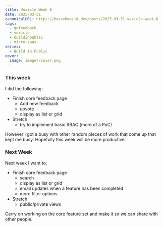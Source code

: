 ```yaml
---
title: Voxicle Week 6
date: 2025-03-31
canonicalURL: https://haseebmajid.dev/posts/2025-03-31-voxicle-week-6
tags:
  - gofeedback
  - voxicle
  - buildinpublic
  - micro-saas
series:
  - Build In Public
cover:
  image: images/cover.png
---
```


### This week

I did the following:

- Finish core feedback page
  - Add new feedback
  - upvote
  - display as list or grid
- Stretch
  - try to implement basic RBAC (more of a PoC)


However I got a busy with other random pieces of work that come up that kept me busy. Hopefully this week will be
more productive.

### Next Week

Next week I want to;

- Finish core feedback page
  - search
  - display as list or grid
  - email updates when a feature has been completed
  - more filter options
- Stretch
  - public/private views

Carry on working on the core feature set and make it so we can share with other people.
